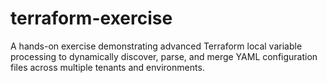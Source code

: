 # terraform-exercise
A hands-on exercise demonstrating advanced Terraform local variable processing to dynamically discover, parse, and merge YAML configuration files across multiple tenants and environments. 
